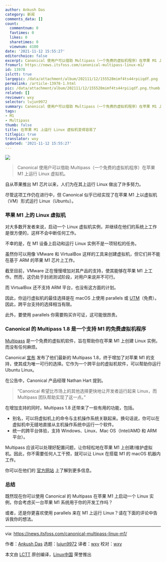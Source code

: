 ```yaml
---
author: Ankush Das
category: 新闻
comments_data: []
count:
  commentnum: 0
  favtimes: 0
  likes: 0
  sharetimes: 0
  viewnum: 4100
date: '2021-11-12 15:55:27'
editorchoice: false
excerpt: Canonical 使用户可以借助 Multipass（一个免费的虚拟机程序）在苹果 M1 上运行 Linux 虚拟机。
fromurl: https://news.itsfoss.com/canonical-multipass-linux-m1/
id: 13978
islctt: true
largepic: /data/attachment/album/202111/12/155528mimf4ts44rpiiqdf.png
permalink: /article-13978-1.html
pic: /data/attachment/album/202111/12/155528mimf4ts44rpiiqdf.png.thumb.jpg
related: []
reviewer: wxy
selector: lujun9972
summary: Canonical 使用户可以借助 Multipass（一个免费的虚拟机程序）在苹果 M1 上运行 Linux 虚拟机。
tags:
- M1
- Multipass
thumb: false
title: 在苹果 M1 上运行 Linux 虚拟机变得容易了
titlepic: true
translator: wxy
updated: '2021-11-12 15:55:27'
---
```


![](/data/attachment/album/202111/12/155528mimf4ts44rpiiqdf.png)



> 
> Canonical 使用户可以借助 Multipass（一个免费的虚拟机程序）在苹果 M1 上运行 Linux 虚拟机。
> 
> 
> 


自从苹果推出 M1 芯片以来，人们为在其上运行 Linux 做出了许多努力。


尽管这项工作仍在进行中，但 Canonical 似乎已经实现了在苹果 M1 上以虚拟机（VM）形式运行 Linux（Ubuntu）。


### 苹果 M1 上的 Linux 虚拟机


对大多数开发者来说，启动一个 Linux 虚拟机实例，并继续在他们的系统上工作是很方便的，这样不会中断任何工作。


不幸的是，在 M1 设备上启动和运行 Linux 实例不是一项轻松的任务。


虽然你可以用像 VMware 和 VirtualBox 这样的工具来创建虚拟机，但它们并不能在基于 ARM 的苹果 M1 芯片上工作。


截至目前，VMware 正在慢慢增加对其产品的支持，使其能够在苹果 M1 上工作。然而，这仍处于封闭测试阶段，对用户来说并不可行。


而 VirtualBox 还不支持 ARM 平台，也没有这方面的计划。


因此，你运行虚拟机的最佳选择是在 macOS 上使用 parallels 或 [UTM](https://github.com/utmapp/UTM)（免费）。因此，跨平台支持的选择相当有限。


此外，要使用 parallels 你需要购买许可证，这可能很昂贵。


### Canonical 的 Multipass 1.8 是一个支持 M1 的免费虚拟机程序


[Multipass](https://multipass.run/) 是一个免费的虚拟机软件，旨在帮助你在苹果 M1 上创建 Linux 实例，而没有任何麻烦。


Canonical [宣布](https://ubuntu.com/blog/canonical-transforms-linux-on-mac) 发布了他们最新的 Multipass 1.8，终于增加了对苹果 M1 的支持，使其成为唯一可行的选择。它作为一个跨平台的虚拟机软件，可以帮助你运行 Ubuntu Linux。


在公告中，Canonical 产品经理 Nathan Hart 提到。



> 
> “Canonical 希望比市场上的其他选择更快地让开发者运行起来 Linux，而 Multipass 团队帮助实现了这一点。”
> 
> 
> 


在增加支持的同时，Multipass 1.8 还带来了一些有用的功能，包括。


* 别名，可以将虚拟机上的命令与主机操作系统关联起来。换句话说，你可以在虚拟机中无缝地直接从主机操作系统中运行一个软件。
* 统一的跨平台体验，支持 Windows、Linux、Mac OS（Intel/AMD 和 ARM 平台）。


Multipass 应该可以处理好配置问题，让你轻松地在苹果 M1 上创建/维护虚拟机。因此，你不需要任何人工干预，就可以让 Linux 在搭载 M1 的 macOS 机器内工作。


你可以在他们的 [官方网站](https://multipass.run/) 上了解到更多信息。


### 总结


既然现在你可以使用 Canonical 的 Multipass 在苹果 M1 上启动一个 Linux 实例，你会考虑买一台苹果 M1 系统用于你的开发工作吗？


或者，还是你更喜欢使用 parallels 来在 M1 上运行 Linux？请在下面的评论中告诉我你的想法。




---


via: <https://news.itsfoss.com/canonical-multipass-linux-m1/>


作者：[Ankush Das](https://news.itsfoss.com/author/ankush/) 选题：[lujun9972](https://github.com/lujun9972) 译者：[wxy](https://github.com/wxy) 校对：[wxy](https://github.com/wxy)


本文由 [LCTT](https://github.com/LCTT/TranslateProject) 原创编译，[Linux中国](https://linux.cn/) 荣誉推出